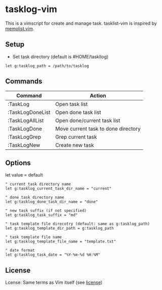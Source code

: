 # tasklog-vim

This is a vimscript for create and manage task. tasklist-vim is inspired by [memolist.vim](https://github.com/glidenote/memolist.vim).

## Setup
- Set task directory (default is #HOME/taskllog)
```
let g:tasklog_path = /path/to/tasklog
```

## Commands

| Command            | Action                              |
|--------------------|-------------------------------------|
| :TaskLog           | Open task list                      |
| :TaskLogDoneList   | Open done task list                 |
| :TaskLogAllList    | Open done/current task list         |
| :TaskLogDone       | Move current task to done directory |
| :TaskLogGrep       | Grep current task                   |
| :TaskLogNew        | Create new task                     |

## Options

let value = default

```
" current task directory name
let g:tasklog_current_task_dir_name = "current"

" done task directory name
let g:tasklog_done_task_dir_name = "done"

" new task suffix (if not specified)
let g:tasklog_task_suffix = "md"

" task template file direcotry (default: same as g:tasklog_path)
let g:tasklog_template_dir_path = g:tasklog_path

" task template file name
let g:tasklog_template_file_name = "template.txt"

" date format
let g:tasklog_task_date = "%Y-%m-%d %H:%M"

```

## License
Lcense: Same terms as Vim itself (see [license](http://vimdoc.sourceforge.net/htmldoc/uganda.html#license))

